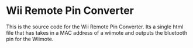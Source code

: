 # Wii Remote Pin Converter

This is the source code for the Wii Remote Pin Converter.
Its a single html file that has takes in a MAC address of a wiimote and outputs the bluetooth pin for the Wiimote.

